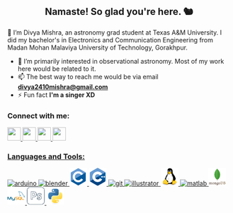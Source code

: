 <h2 align="center">Namaste! So glad you're here. 🐿️ </h2>
👋 I’m Divya Mishra, an astronomy grad student at Texas A&M University. I did my bachelor's in Electronics and Communication Engineering from Madan Mohan Malaviya University of Technology, Gorakhpur. 

- 👀 I’m primarily interested in observational astronomy. Most of my work here would be related to it. 
- 📫 The best way to reach me would be via email **divya2410mishra@gmail.com**
- ⚡ Fun fact **I'm a singer XD**

<h3 align="left">Connect with me:</h3>
<a href="https://linkedin.com/in/divyamishra2410">
<img src="https://img.icons8.com/dusk/64/000000/linkedin.png" width="30" height="30"/>
<a href="https://instagram.com/mi.divya">
<img src="https://img.icons8.com/dusk/64/000000/instagram.png" width="30" height="30"/>
<a href="https://medium.com/@divyamishra_64665">
<img src="https://img.icons8.com/dusk/50/000000/medium-new.png" width="30" height="30"/>
<a href="https://www.facebook.com/profile.php?id=100021647467919">
<img src="https://img.icons8.com/dusk/50/000000/facebook-circled.png" width="30" height="30"/>

<br />

<h3 align="left">Languages and Tools:</h3>
<p align="left"> <a href="https://www.arduino.cc/" target="_blank"> <img src="https://cdn.worldvectorlogo.com/logos/arduino-1.svg" alt="arduino" width="40" height="40"/> </a> <a href="https://www.blender.org/" target="_blank"> <img src="https://download.blender.org/branding/community/blender_community_badge_white.svg" alt="blender" width="40" height="40"/> </a> <a href="https://www.cprogramming.com/" target="_blank"> <img src="https://raw.githubusercontent.com/devicons/devicon/master/icons/c/c-original.svg" alt="c" width="40" height="40"/> </a> <a href="https://www.w3schools.com/cpp/" target="_blank"> <img src="https://raw.githubusercontent.com/devicons/devicon/master/icons/cplusplus/cplusplus-original.svg" alt="cplusplus" width="40" height="40"/> </a> <a href="https://git-scm.com/" target="_blank"> <img src="https://www.vectorlogo.zone/logos/git-scm/git-scm-icon.svg" alt="git" width="40" height="40"/> </a> <a href="https://www.adobe.com/in/products/illustrator.html" target="_blank"> <img src="https://www.vectorlogo.zone/logos/adobe_illustrator/adobe_illustrator-icon.svg" alt="illustrator" width="40" height="40"/> </a> <a href="https://www.linux.org/" target="_blank"> <img src="https://raw.githubusercontent.com/devicons/devicon/master/icons/linux/linux-original.svg" alt="linux" width="40" height="40"/> </a> <a href="https://www.mathworks.com/" target="_blank"> <img src="https://raw.githubusercontent.com/simple-icons/simple-icons/master/icons/mathworks.svg" alt="matlab" width="40" height="40"/> </a> <a href="https://www.mongodb.com/" target="_blank"> <img src="https://raw.githubusercontent.com/devicons/devicon/master/icons/mongodb/mongodb-original-wordmark.svg" alt="mongodb" width="40" height="40"/> </a> <a href="https://www.mysql.com/" target="_blank"> <img src="https://raw.githubusercontent.com/devicons/devicon/master/icons/mysql/mysql-original-wordmark.svg" alt="mysql" width="40" height="40"/> </a> <a href="https://www.photoshop.com/en" target="_blank"> <img src="https://raw.githubusercontent.com/devicons/devicon/master/icons/photoshop/photoshop-line.svg" alt="photoshop" width="40" height="40"/> </a> <a href="https://www.python.org" target="_blank"> <img src="https://raw.githubusercontent.com/devicons/devicon/master/icons/python/python-original.svg" alt="python" width="40" height="40"/> </a> </p>


<!---
Divya2410/Divya2410 is a ✨ special ✨ repository because its `README.md` (this file) appears on your GitHub profile.
You can click the Preview link to take a look at your changes.
--->
